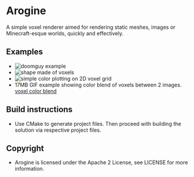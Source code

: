 # Arogine
A simple voxel renderer aimed for rendering static meshes, images or Minecraft-esque worlds, quickly and effectively.

## Examples
* ![doomguy example](https://puu.sh/ryzR1/390582051f.jpg)
* ![shape made of voxels](https://puu.sh/rxFa0/69f29a41da.jpg)
* ![simple color plotting on 2D voxel grid](https://puu.sh/ryuYm/43baea141c.jpg)
* 17MB GIF example showing color blend of voxels between 2 images. [voxel color blend](https://puu.sh/ryNl3/7879fc0b71.gif)

## Build instructions
* Use CMake to generate project files. Then proceed with building the solution via respective project files.

## Copyright
* Arogine is licensed under the Apache 2 License, see LICENSE for more information.
